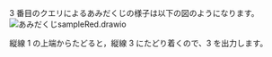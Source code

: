$3$ 番目のクエリによるあみだくじの様子は以下の図のようになります。
![あみだくじsampleRed.drawio](https://hackmd.io/_uploads/SJSxgz051x.svg)

縦線 $1$ の上端からたどると，縦線 $3$ にたどり着くので、$3$ を出力します。
